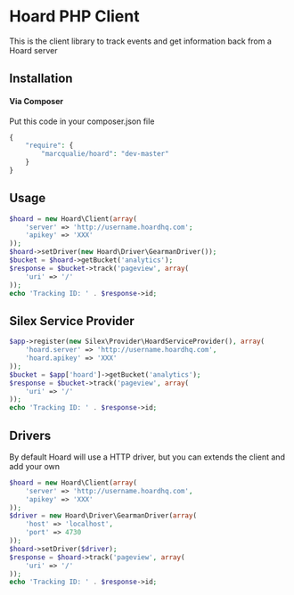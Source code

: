 # Hoard PHP Client

This is the client library to track events and get information back from a Hoard server


## Installation

#### Via Composer

Put this code in your composer.json file

``` php
{
    "require": {
        "marcqualie/hoard": "dev-master"
    }
}
```


## Usage

``` php
$hoard = new Hoard\Client(array(
    'server' => 'http://username.hoardhq.com';
    'apikey' => 'XXX'
));
$hoard->setDriver(new Hoard\Driver\GearmanDriver());
$bucket = $hoard->getBucket('analytics');
$response = $bucket->track('pageview', array(
    'uri' => '/'
));
echo 'Tracking ID: ' . $response->id;
```


## Silex Service Provider

``` php
$app->register(new Silex\Provider\HoardServiceProvider(), array(
    'hoard.server' => 'http://username.hoardhq.com',
    'hoard.apikey' => 'XXX'
));
$bucket = $app['hoard']->getBucket('analytics');
$response = $bucket->track('pageview', array(
    'uri' => '/'
));
echo 'Tracking ID: ' . $response->id;
```


## Drivers

By default Hoard will use a HTTP driver, but you can extends the client and add your own

``` php
$hoard = new Hoard\Client(array(
    'server' => 'http://username.hoardhq.com',
    'apikey' => 'XXX'
));
$driver = new Hoard\Driver\GearmanDriver(array(
    'host' => 'localhost',
    'port' => 4730
));
$hoard->setDriver($driver);
$response = $hoard->track('pageview', array(
    'uri' => '/'
));
echo 'Tracking ID: ' . $response->id;
```
